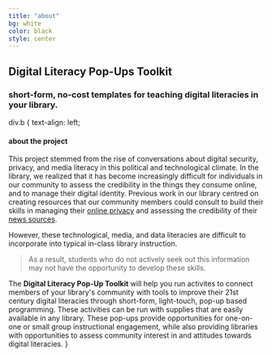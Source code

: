 ```yaml
---
title: "about"
bg: white
color: black
style: center
---
```


## Digital Literacy Pop-Ups Toolkit
### short-form, no-cost templates for teaching digital literacies in your library.

<span class="fa-stack subtlecircle" style="font-size:100px; background:rgba(8,4,10,0.1)">
  <i class="fa fa-circle fa-stack-2x text-white"></i>
  <i class="fa fa-signal fa-stack-1x text-purple"></i>
</span>

div.b { text-align: left;
#### about the project

This project stemmed from the rise of conversations about digital security, privacy, and media literacy in this political and technological climate. In the library, we realized that it has become increasingly difficult for individuals in our community to assess the credibility in the things they consume online, and to manage their digital identity. Previous work in our library centred on creating resources that our community members could consult to build their skills in managing their [online privacy](https://guides.lib.uwo.ca/online_privacy) and assessing the credibility of their [news sources](https://guides.lib.uwo.ca/news_sources).

However, these technological, media, and data literacies are difficult to incorporate into typical in-class library instruction. 
> As a result, students who do not actively seek out this information may not have the opportunity to develop these skills. 

The **Digital Literacy Pop-Up Toolkit** will help you run activites to connect members of your library's community with tools to improve their 21st century digital literacies through short-form, light-touch, pop-up based programming. These activities can be run with supplies that are easily available in any library. These pop-ups provide opportunities for one-on-one or small group instructional engagement, while also providing libraries with opportunities to assess community interest in and attitudes towards digital literacies.
}
